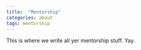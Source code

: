 ```yaml
---
title:  "Mentorship"
categories: about
tags: mentorship
---
```


This is where we write all yer mentorship stuff. Yay.
